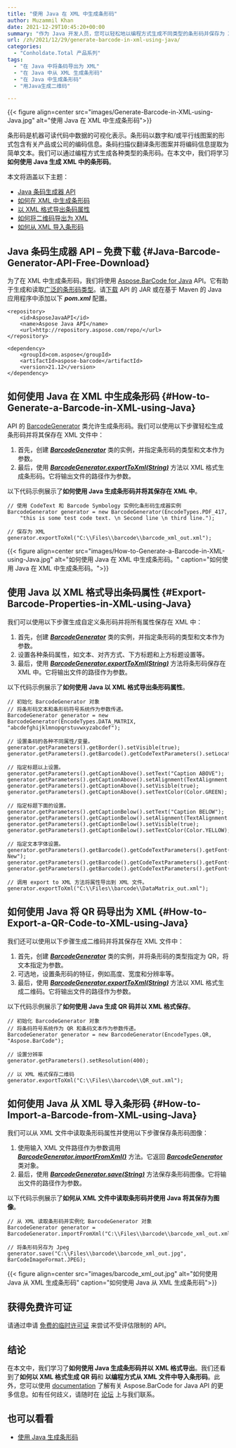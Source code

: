 ```yaml
---
title: "使用 Java 在 XML 中生成条形码"
author: Muzammil Khan
date: 2021-12-29T10:45:20+00:00
summary: "作为 Java 开发人员，您可以轻松地以编程方式生成不同类型的条形码并保存为 XML。在本文中，您将学习**如何使用 Java 在 XML 中生成条形码**。"
url: /zh/2021/12/29/generate-barcode-in-xml-using-java/
categories:
  - "Conholdate.Total 产品系列"
tags:
  - "在 Java 中将条码导出为 XML"
  - "在 Java 中从 XML 生成条形码"
  - "在 Java 中生成条形码"
  - "用Java生成二维码"

---
```


{{< figure align=center src="images/Generate-Barcode-in-XML-using-Java.jpg" alt="使用 Java 在 XML 中生成条形码">}}
 
条形码是机器可读代码中数据的可视化表示。条形码以数字和/或平行线图案的形式包含有关产品或公司的编码信息。条码扫描仪翻译条形图案并将编码信息提取为简单文本。我们可以通过编程方式生成各种类型的条形码。在本文中，我们将学习**如何使用 Java 生成 XML 中的条形码**。

本文将涵盖以下主题：

  * [Java 条码生成器 API][2]
  * [如何在 XML 中生成条形码][3]
  * [以 XML 格式导出条码属性][4]
  * [如何将二维码导出为 XML][5]
  * [如何从 XML 导入条形码][6]

## Java 条码生成器 API – 免费下载 {#Java-Barcode-Generator-API-Free-Download}

为了在 XML 中生成条形码，我们将使用 [Aspose.BarCode for Java][7] API。它有助于生成和读取[广泛的条形码类型][8]。请[下载][9] API 的 JAR 或在基于 Maven 的 Java 应用程序中添加以下 **_pom.xml_** 配置。

```
<repository>
    <id>AsposeJavaAPI</id>
    <name>Aspose Java API</name>
    <url>http://repository.aspose.com/repo/</url>
</repository>
```

```
<dependency>
    <groupId>com.aspose</groupId>
    <artifactId>aspose-barcode</artifactId>
    <version>21.12</version>
</dependency>
```

## 如何使用 Java 在 XML 中生成条形码 {#How-to-Generate-a-Barcode-in-XML-using-Java}

API 的 [BarcodeGenerator][10] 类允许生成条形码。我们可以使用以下步骤轻松生成条形码并将其保存在 XML 文件中：

  1. 首先，创建 _**[BarcodeGenerator][10]**_ 类的实例，并指定条形码的类型和文本作为参数。
  2. 最后，使用 [_**BarcodeGenerator.exportToXml(String)**_][11] 方法以 XML 格式生成条形码。它将输出文件的路径作为参数。

以下代码示例展示了**如何使用 Java 生成条形码并将其保存在 XML 中**。

```
// 使用 CodeText 和 Barcode Symbology 实例化条形码生成器实例
BarcodeGenerator generator = new BarcodeGenerator(EncodeTypes.PDF_417,
    "this is some test code text. \n Second line \n third line.");

// 保存为 XML
generator.exportToXml("C:\\Files\\barcode\\barcode_xml_out.xml");
```

{{< figure align=center src="images/How-to-Generate-a-Barcode-in-XML-using-Java.jpg" alt="如何使用 Java 在 XML 中生成条形码。" caption="如何使用 Java 在 XML 中生成条形码。">}}
 
## 使用 Java 以 XML 格式导出条码属性 {#Export-Barcode-Properties-in-XML-using-Java}

我们可以使用以下步骤生成自定义条形码并将所有属性保存在 XML 中：

  1. 首先，创建 _**[BarcodeGenerator][10]**_ 类的实例，并指定条形码的类型和文本作为参数。
  2. 设置各种条码属性，如文本、对齐方式、下方标题和上方标题设置等。
  3. 最后，使用 **_[BarcodeGenerator.exportToXml(String)][11]_** 方法将条形码保存在 XML 中。它将输出文件的路径作为参数。

以下代码示例展示了**如何使用 Java 以 XML 格式导出条形码属性**。

```
// 初始化 BarcodeGenerator 对象
// 将条形码文本和条形码符号系统作为参数传递。
BarcodeGenerator generator = new BarcodeGenerator(EncodeTypes.DATA_MATRIX, "abcdefghijklmnopqrstuvwxyzabcdef");

// 设置条码的各种不同属性/变量。
generator.getParameters().getBorder().setVisible(true);
generator.getParameters().getBarcode().getCodeTextParameters().setLocation(CodeLocation.ABOVE);

// 指定标题以上设置。
generator.getParameters().getCaptionAbove().setText("Caption ABOVE");
generator.getParameters().getCaptionAbove().setAlignment(TextAlignment.CENTER);
generator.getParameters().getCaptionAbove().setVisible(true);
generator.getParameters().getCaptionAbove().setTextColor(Color.GREEN);

// 指定标题下面的设置。
generator.getParameters().getCaptionBelow().setText("Caption BELOW");
generator.getParameters().getCaptionBelow().setAlignment(TextAlignment.CENTER);
generator.getParameters().getCaptionBelow().setVisible(true);
generator.getParameters().getCaptionBelow().setTextColor(Color.YELLOW);

// 指定文本字体设置。
generator.getParameters().getBarcode().getCodeTextParameters().getFont().setFamilyName("Courier New");
generator.getParameters().getBarcode().getCodeTextParameters().getFont().getSize().setPoint(24);
generator.getParameters().getBarcode().getCodeTextParameters().getFont().setStyle(FontStyle.BOLD);

// 调用 export to XML 方法将属性导出到 XML 文件。
generator.exportToXml("C:\\Files\\barcode\\DataMatrix_out.xml");
```

## 如何使用 Java 将 QR 码导出为 XML {#How-to-Export-a-QR-Code-to-XML-using-Java}

我们还可以使用以下步骤生成二维码并将其保存在 XML 文件中：

  1. 首先，创建 **_[BarcodeGenerator][10]_** 类的实例，并将条形码的类型指定为 QR，将文本指定为参数。
  2. 可选地，设置条形码的特征，例如高度、宽度和分辨率等。
  3. 最后，使用 **_[BarcodeGenerator.exportToXml(String)][11]_** 方法以 XML 格式生成二维码。它将输出文件的路径作为参数。

以下代码示例展示了**如何使用 Java 生成 QR 码并以 XML 格式保存**。

```
// 初始化 BarcodeGenerator 对象
// 将条码符号系统作为 QR 和条码文本作为参数传递。
BarcodeGenerator generator = new BarcodeGenerator(EncodeTypes.QR, "Aspose.BarCode");

// 设置分辨率
generator.getParameters().setResolution(400);

// 以 XML 格式保存二维码
generator.exportToXml("C:\\Files\\barcode\\QR_out.xml");
```

## 如何使用 Java 从 XML 导入条形码 {#How-to-Import-a-Barcode-from-XML-using-Java}

我们可以从 XML 文件中读取条形码属性并使用以下步骤保存条形码图像：

  1. 使用输入 XML 文件路径作为参数调用 **_[BarcodeGenerator.importFromXml()][13]_** 方法。它返回 **_[BarcodeGenerator][10]_** 类对象。
  2. 最后，使用 **_[BarcodeGenerator.save(String)][14]_** 方法保存条形码图像。它将输出文件的路径作为参数。

以下代码示例展示了**如何从 XML 文件中读取条形码并使用 Java 将其保存为图像**。

```
// 从 XML 读取条形码并实例化 BarcodeGenerator 对象
BarcodeGenerator generator = BarcodeGenerator.importFromXml("C:\\Files\\barcode\\barcode_xml_out.xml");

// 将条形码另存为 Jpeg
generator.save("C:\\Files\\barcode\\barcode_xml_out.jpg", BarCodeImageFormat.JPEG);
```

{{< figure align=center src="images/barcode_xml_out.jpg" alt="如何使用 Java 从 XML 生成条形码" caption="如何使用 Java 从 XML 生成条形码">}}
 

## 获得免费许可证

请通过申请 [免费的临时许可证][16] 来尝试不受评估限制的 API。

## 结论

在本文中，我们学习了**如何使用 Java 生成条形码并以 XML 格式导出**。我们还看到了**如何以 XML 格式生成 QR 码**和 **以编程方式从 XML 文件中导入条形码**。此外，您可以使用 [documentation][17] 了解有关 Aspose.BarCode for Java API 的更多信息。如有任何歧义，请随时在 [论坛][18] 上与我们联系。

## 也可以看看

  * [使用 Java 生成条形码][19]

 [1]: https://blog.conholdate.com/wp-content/uploads/sites/27/2021/12/Generate-Barcode-in-XML-using-Java.jpg
 [2]: #Java-Barcode-Generator-API-Free-Download
 [3]: #How-to-Generate-a-Barcode-in-XML-using-Java
 [4]: #Export-Barcode-Properties-in-XML-using-Java
 [5]: #How-to-Export-a-QR-Code-to-XML-using-Java
 [6]: #How-to-Import-a-Barcode-from-XML-using-Java
 [7]: https://products.aspose.com/barcode/java
 [8]: https://docs.aspose.com/barcode/java/barcode-supported-symbologies/
 [9]: https://downloads.aspose.com/barcode/java
 [10]: https://apireference.aspose.com/barcode/java/com.aspose.barcode.generation/barcodegenerator
 [11]: https://apireference.aspose.com/barcode/java/com.aspose.barcode.generation/BarcodeGenerator#exportToXml-java.lang.String-
 [12]: https://blog.conholdate.com/wp-content/uploads/sites/27/2021/12/How-to-Generate-a-Barcode-in-XML-using-Java.jpg
 [13]: https://apireference.aspose.com/barcode/java/com.aspose.barcode.generation/BarcodeGenerator#importFromXml-java.lang.String-
 [14]: https://apireference.aspose.com/barcode/java/com.aspose.barcode.generation/BarcodeGenerator#save-java.lang.String-
 [15]: https://blog.conholdate.com/wp-content/uploads/sites/27/2021/12/barcode_xml_out.jpg
 [16]: https://purchase.conholdate.com/temporary-license
 [17]: https://docs.aspose.com/barcode/java
 [18]: https://forum.aspose.com/c/barcode
 [19]: https://blog.aspose.com/2020/04/07/generate-or-scan-barcodes-qr-codes-in-java-using-java-barcode-library/








